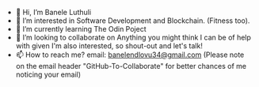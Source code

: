 - 👋 Hi, I’m Banele Luthuli
- 👀 I’m interested in Software Development and Blockchain. (Fitness too).
- 🌱 I’m currently learning The Odin Poject
- 💞️ I’m looking to collaborate on Anything you might think I can be of help with given I'm also interested, so shout-out and let's talk!
- 📫 How to reach me? email: banelendlovu34@gmail.com (Please note on the email header "GitHub-To-Collaborate" for better chances of me noticing your email)

<!---
Mhlabathi/Mhlabathi is a ✨ special ✨ repository because its `README.md` (this file) appears on your GitHub profile.
You can click the Preview link to take a look at your changes.
--->
